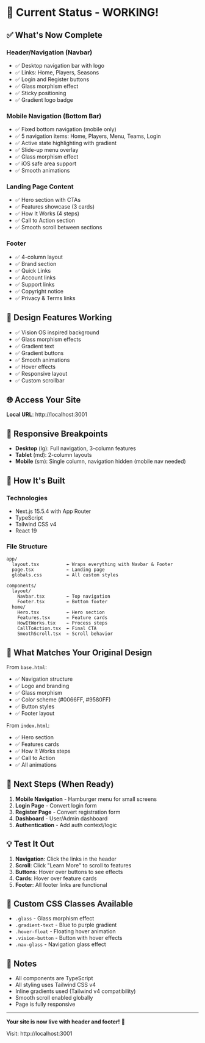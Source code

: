 # 🎉 Current Status - WORKING!

## ✅ What's Now Complete

### **Header/Navigation (Navbar)**
- ✅ Desktop navigation bar with logo
- ✅ Links: Home, Players, Seasons
- ✅ Login and Register buttons
- ✅ Glass morphism effect
- ✅ Sticky positioning
- ✅ Gradient logo badge

### **Mobile Navigation (Bottom Bar)**
- ✅ Fixed bottom navigation (mobile only)
- ✅ 5 navigation items: Home, Players, Menu, Teams, Login
- ✅ Active state highlighting with gradient
- ✅ Slide-up menu overlay
- ✅ Glass morphism effect
- ✅ iOS safe area support
- ✅ Smooth animations

### **Landing Page Content**
- ✅ Hero section with CTAs
- ✅ Features showcase (3 cards)
- ✅ How It Works (4 steps)
- ✅ Call to Action section
- ✅ Smooth scroll between sections

### **Footer**
- ✅ 4-column layout
- ✅ Brand section
- ✅ Quick Links
- ✅ Account links
- ✅ Support links
- ✅ Copyright notice
- ✅ Privacy & Terms links

## 🎨 Design Features Working

- ✅ Vision OS inspired background
- ✅ Glass morphism effects
- ✅ Gradient text
- ✅ Gradient buttons
- ✅ Smooth animations
- ✅ Hover effects
- ✅ Responsive layout
- ✅ Custom scrollbar

## 🌐 Access Your Site

**Local URL**: http://localhost:3001

## 📱 Responsive Breakpoints

- **Desktop** (lg): Full navigation, 3-column features
- **Tablet** (md): 2-column layouts
- **Mobile** (sm): Single column, navigation hidden (mobile nav needed)

## 🔧 How It's Built

### Technologies
- Next.js 15.5.4 with App Router
- TypeScript
- Tailwind CSS v4
- React 19

### File Structure
```
app/
  layout.tsx          ← Wraps everything with Navbar & Footer
  page.tsx            ← Landing page
  globals.css         ← All custom styles

components/
  layout/
    Navbar.tsx        ← Top navigation
    Footer.tsx        ← Bottom footer
  home/
    Hero.tsx          ← Hero section
    Features.tsx      ← Feature cards
    HowItWorks.tsx    ← Process steps
    CallToAction.tsx  ← Final CTA
    SmoothScroll.tsx  ← Scroll behavior
```

## 🎯 What Matches Your Original Design

From `base.html`:
- ✅ Navigation structure
- ✅ Logo and branding
- ✅ Glass morphism
- ✅ Color scheme (#0066FF, #9580FF)
- ✅ Button styles
- ✅ Footer layout

From `index.html`:
- ✅ Hero section
- ✅ Features cards
- ✅ How It Works steps
- ✅ Call to Action
- ✅ All animations

## 🚧 Next Steps (When Ready)

1. **Mobile Navigation** - Hamburger menu for small screens
2. **Login Page** - Convert login form
3. **Register Page** - Convert registration form
4. **Dashboard** - User/Admin dashboard
5. **Authentication** - Add auth context/logic

## 💡 Test It Out

1. **Navigation**: Click the links in the header
2. **Scroll**: Click "Learn More" to scroll to features
3. **Buttons**: Hover over buttons to see effects
4. **Cards**: Hover over feature cards
5. **Footer**: All footer links are functional

## 🎨 Custom CSS Classes Available

- `.glass` - Glass morphism effect
- `.gradient-text` - Blue to purple gradient
- `.hover-float` - Floating hover animation
- `.vision-button` - Button with hover effects
- `.nav-glass` - Navigation glass effect

## 📝 Notes

- All components are TypeScript
- All styling uses Tailwind CSS v4
- Inline gradients used (Tailwind v4 compatibility)
- Smooth scroll enabled globally
- Page is fully responsive

---

**Your site is now live with header and footer!** 🚀

Visit: http://localhost:3001
